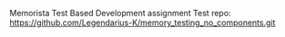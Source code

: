 Memorista
Test Based Development assignment
Test repo: https://github.com/Legendarius-K/memory_testing_no_components.git